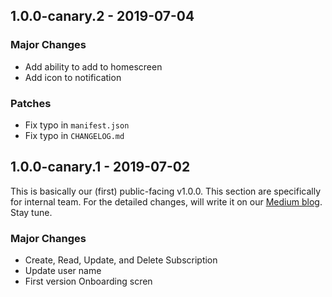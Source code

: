 ## 1.0.0-canary.2 - 2019-07-04

### Major Changes

- Add ability to add to homescreen
- Add icon to notification

### Patches

- Fix typo in `manifest.json`
- Fix typo in `CHANGELOG.md`

## 1.0.0-canary.1 - 2019-07-02

This is basically our (first) public-facing v1.0.0. This section are specifically for internal team.
For the detailed changes, will write it on our [Medium blog](https://medium.com/evilfactorylabs).
Stay tune.

### Major Changes

- Create, Read, Update, and Delete Subscription
- Update user name
- First version Onboarding scren
